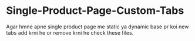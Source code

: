 # Single-Product-Page-Custom-Tabs

Agar hmne apne single product page me static ya dynamic base pr koi new tabs add krni he or remove krni he check these files.